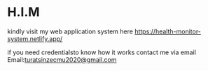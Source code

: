 # H.I.M

kindly visit my web application system here https://health-monitor-system.netlify.app/

if you need credentialsto know how it works contact me via email
Email:turatsinzecmu2020@gmail.com
